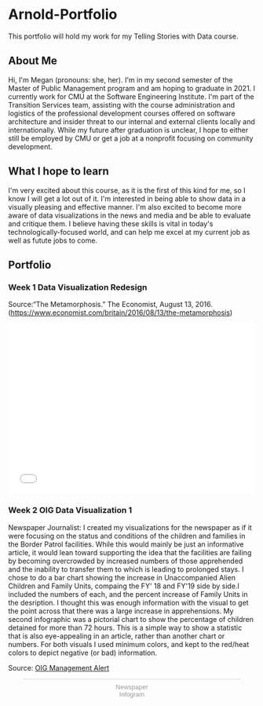 # Arnold-Portfolio
This portfolio will hold my work for my Telling Stories with Data course.

## About Me
Hi, I'm Megan (pronouns: she, her). I'm in my second semester of the Master of Public Management program and am hoping to graduate in 2021. 
I currently work for CMU at the Software Engineering Institute. I'm part of the Transition Services team, assisting with the course administration and logistics of the professional development courses offered on software architecture and insider threat to our internal and external clients locally and internationally. While my future after graduation is unclear, I hope to either still be employed by CMU or get a job at a nonprofit focusing on community development.

## What I hope to learn
I'm very excited about this course, as it is the first of this kind for me, so I know I will get a lot out of it. I'm interested in being able to show data in a visually pleasing and effective manner. I'm also excited to become more aware of data visualizations in the news and media and be able to evaluate and critique them. I believe having these skills is vital in today's technologically-focused world, and can help me excel at my current job as well as futute jobs to come.

## Portfolio

### Week 1 Data Visualization Redesign
Source:“The Metamorphosis.” The Economist, August 13, 2016. (https://www.economist.com/britain/2016/08/13/the-metamorphosis)
 <iframe title="Jeremy Corbyn leads astronomically in  Facebook likes" aria-label="Bar Chart" id="datawrapper-chart-Oxf2v" src="//datawrapper.dwcdn.net/Oxf2v/1/" scrolling="no" frameborder="0" style="width: 0; min-width: 100% !important; border: none;" height="347"></iframe><script type="text/javascript">!function(){"use strict";window.addEventListener("message",function(a){if(void 0!==a.data["datawrapper-height"])for(var e in a.data["datawrapper-height"]){var t=document.getElementById("datawrapper-chart-"+e)||document.querySelector("iframe[src*='"+e+"']");t&&(t.style.height=a.data["datawrapper-height"][e]+"px")}})}();</script> 
 
 
 ### Week 2 OIG Data Visualization 1
 Newspaper Journalist: I created my visualizations for the newspaper as if it were focusing on the status and conditions of the children and families in the Border Patrol facilities. While this would mainly be just an informative article, it would lean toward supporting the idea that the facilities are failing by becoming overcrowded by increased numbers of those apprehended and the inability to transfer them to which is leading to prolonged stays. I chose to do a bar chart showing the increase in Unaccompanied Alien Children and Family Units, compaing the FY' 18 and FY'19 side by side.I included the numbers of each, and the percent increase of Family Units in the desription. I thought this was enough information with the visual to get the point across that there was a large increase in apprehensions. 
My second infographic was a pictorial chart to show the percentage of children detained for more than 72 hours. This is a simple way to show a statistic that is also eye-appealing in an article, rather than another chart or numbers.
For both visuals I used minimum colors, and kept to the red/heat colors to depict negative (or bad) information. 
 
 Source: [OIG Management Alert](https://www.oig.dhs.gov/sites/default/files/assets/Mga/2019/oig-19-51-jul19.pdf)
 <div class="infogram-embed" data-id="08516317-fa74-4fe4-b2c8-faf17cb87b26" data-type="interactive" data-title="Newspaper"></div><script>!function(e,t,s,i){var n="InfogramEmbeds",o=e.getElementsByTagName("script")[0],d=/^http:/.test(e.location)?"http:":"https:";if(/^\/{2}/.test(i)&&(i=d+i),window[n]&&window[n].initialized)window[n].process&&window[n].process();else if(!e.getElementById(s)){var r=e.createElement("script");r.async=1,r.id=s,r.src=i,o.parentNode.insertBefore(r,o)}}(document,0,"infogram-async","https://e.infogram.com/js/dist/embed-loader-min.js");</script><div style="padding:8px 0;font-family:Arial!important;font-size:13px!important;line-height:15px!important;text-align:center;border-top:1px solid #dadada;margin:0 30px"><a href="https://infogram.com/08516317-fa74-4fe4-b2c8-faf17cb87b26" style="color:#989898!important;text-decoration:none!important;" target="_blank">Newspaper</a><br><a href="https://infogram.com" style="color:#989898!important;text-decoration:none!important;" target="_blank" rel="nofollow">Infogram</a></div>
 
 
 
